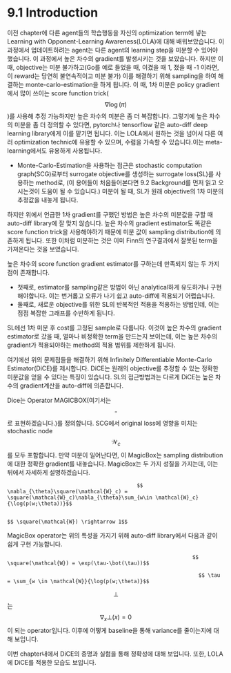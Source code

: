 # 9.1 Introduction

 이전 chapter에 다른 agent들의 학습행동을 자신의 optimization term에 넣는 Learning with Opponent-Learning Awareness\(LOLA\)에 대해 배워보았습니다. 이 과정에서 업데이트하려는 agent는 다른 agent의 learning step을 미분할 수 있어야 했습니다. 이 과정에서 높은 차수의 gradient를 발생시키는 것을 보았습니다. 하지만 이 때, objective는 미분 불가하고\(Go를 예로 들었을 때, 이겼을 때 1, 졌을 때 -1 이라면, 이 reward는 당연히 불연속적이고 미분 불가\) 이를 해결하기 위해 sampling을 하여 해결하는 monte-carlo-estimation을 하게 됩니다. 이 때, 1차 미분은 policy gradient에서 많이 쓰이는 score function trick\($$\nabla \log(\pi)$$\)를 사용해 추정 가능하지만 높은 차수의 미분은 좀 더 복잡합니다. 그렇기에 높은 차수의 미분을 좀 더 정의할 수 있다면, pytorch나 tensorflow 같은 auto-diff deep learning library에게 이를 맡기면 됩니다. 이는 LOLA에서 원하는 것을 넘어서 다른 여러 optimization technic에 유용할 수 있으며, 수렴을 가속할 수 있습니다.이는 meta-learning에서도 유용하게 사용됩니다.

* Monte-Carlo-Estimation을 사용하는 접근은 stochastic computation graph\(SCG\)로부터 surrogate objective를 생성하는 surrogate loss\(SL\)를 사용하는 method로, \(이 용어들이 처음들어본다면 9.2 Background를 먼저 읽고 오시는것이 도움이 될 수 있습니다.\) 미분이 될 때, SL가 원래 objective의 1차 미분의 추정값을 내놓게 됩니다. 

 하지만 위에서 언급한 1차 gradient를 구했던 방법은 높은 차수의 미분값을 구할 때 auto-diff library에 잘 맞지 않습니다. 높은 차수의 gradient estimator도 똑같은 score function trick을 사용해야하기 때문에 미분 값이 sampling distribution에 의존하게 됩니다. 또한 이처럼 미분하는 것은 이미 Finn의 연구결과에서 잘못된 term을 가져온다는 것을 보였습니다.

 높은 차수의 score function gradient estimator를 구하는데 만족되지 않는 두 가지 점이 존재합니다.

* 첫째로, estimator를 sampling같은 방법이 아닌 analytical하게 유도하거나 구현해야합니다. 이는 번거롭고 오류가 나기 쉽고 auto-diff에 적용되기 어렵습니다.
* 둘째로, 새로운 objective를 위한 SL의 반복적인 적용을 적용하는 방법인데, 이는 점점 복잡한 그래프를 수반하게 됩니다.

 SL에선 1차 미분 후 cost를 고정된 sample로 다룹니다. 이것이 높은 차수의 gradient estimator로 갔을 때, 얼마나 비정확한 term을 만드는지 보이는데, 이는 높은 차수의 gradient가 적용되야하는 method의 적용 범위를 제한하게 됩니다.

 여기에선 위의 문제점들을 해결하기 위해 Infinitely Differentiable Monte-Carlo Estimator\(DiCE\)를 제시합니다. DiCE는 원래의 objective를 추정할 수 있는 정확한 미분값을 얻을 수 있다는 특징이 있습니다. SL의 접근방법과는 다르게 DiCE는 높은 차수의 gradient계산을 auto-diff에 의존합니다.

 Dice는 Operator MAGICBOX\(여기서는 $$\square$$로 표현하겠습니다.\)를 정의합니다. SCG에서 original loss에 영향을 미치는 stochastic node $$\mathcal{W}_c$$를 모두 포함합니다. 만약 미분이 일어난다면, 이 MagicBox는 sampling distribution에 대한 정확한 gradient를 내놓습니다. MagicBox는 두 가지 성질을 가지는데, 이는 뒤에서 자세하게 설명하겠습니다.

                                              $$ \nabla_{\theta}\square(\mathcal{W}_c) = \square(\mathcal{W}_c)\nabla_{\theta}\sum_{w\in \mathcal{W}_c}{\log(p(w;\theta))}$$

                                                                                $$ \square(\mathcal{W}) \rightarrow 1$$

 MagicBox operator는 위의 특성을 가지기 위해 auto-diff library에서 다음과 같이 쉽게 구현 가능합니다.

                                                                $$ \square(\mathcal{W}) = \exp(\tau-\bot(\tau))$$

                                                                  $$ \tau = \sum_{w \in \mathcal{W}}{\log(p(w;\theta)}$$

 $$ \bot$$는 $$ \nabla_x\bot(x)=0$$이 되는 operator입니다. 이후에 어떻게 baseline을 통해 variance를 줄이는지에 대해 보입니다.

이번 chapter내에서 DiCE의 증명과 실험을 통해 정확성에 대해 보입니다. 또한, LOLA에 DiCE를 적용한 모습도 보입니다.



